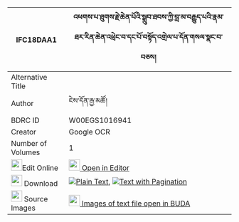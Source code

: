 |IFC18DAA1|འཕགས་པ་ཐུགས་རྗེ་ཆེན་པོའི་སྒྲུབ་ཐབས་ཀྱི་བླ་མ་བརྒྱུད་པའི་རྣམ་ཐར་རིན་ཆེན་འཕྲེང་བ་དང་པོ་བསྟོད་འགྲེལ་པ་དོན་གསལ་སྣང་བ་བཅས། 
| --- | --- 
|Alternative Title |
|Author| ངེས་དོན་རྒྱ་མཚོ།
|BDRC ID | W00EGS1016941
|Creator | Google OCR
|Number of Volumes| 1
|<img width="25" src="https://img.icons8.com/color/25/000000/edit-property.png">Edit Online| [<img width="25" src="https://avatars.githubusercontent.com/u/45091458?s=200&v=4"> Open in Editor](http://editor.openpecha.org/IFC18DAA1)
|<img width="25" src="https://img.icons8.com/fluent/48/000000/download-2.png"/>  Download | [![](https://img.icons8.com/color/20/000000/txt.png)Plain Text](https://github.com/Openpecha/IFC18DAA1/releases/download/v1/pakpa_tukje_chenpo_i_drubtab_k_plain_IFC18DAA1.zip), [![](https://img.icons8.com/color/20/000000/txt.png)Text with Pagination](https://github.com/Openpecha/IFC18DAA1/releases/download/v1/pakpa_tukje_chenpo_i_drubtab_k_pages_IFC18DAA1.zip)
|<img width="25" src="https://img.icons8.com/plasticine/100/000000/pictures-folder.png"/>  Source Images | [<img width="25" src="https://library.bdrc.io/icons/BUDA-small.svg"> Images of text file open in BUDA](https://library.bdrc.io/show/bdr:W00EGS1016941)